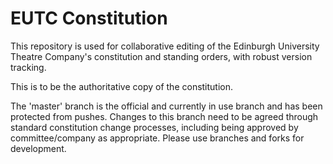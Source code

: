 # EUTC Constitution

This repository is used for collaborative editing of the Edinburgh
University Theatre Company's constitution and standing orders, with
robust version tracking.

This is to be the authoritative copy of the constitution.

The 'master' branch is the official and currently in use branch and
has been protected from pushes. Changes to this branch need to be agreed
through standard constitution change processes, including being approved
by committee/company as appropriate. Please use branches and forks for
development.
